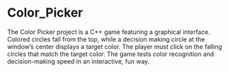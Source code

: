 # Color_Picker
The Color Picker project is a C++ game featuring a graphical interface. Colored circles fall from the top, while a decision making
circle at the window’s center displays a target color. The player
must click on the falling circles that match the target color. The
game tests color recognition and decision-making speed in an
interactive, fun way.
